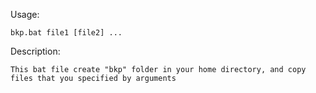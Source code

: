 Usage:

    bkp.bat file1 [file2] ...

Description:

    This bat file create "bkp" folder in your home directory, and copy files that you specified by arguments

